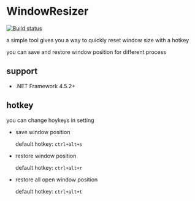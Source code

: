 # WindowResizer
[![Build status](https://ci.appveyor.com/api/projects/status/xpetb3331p238qx8?svg=true)](https://ci.appveyor.com/project/caoyue/windowresizer)

a simple tool gives you a way to quickly reset window size with a hotkey

you can save and restore window position for different process

## support
- .NET Framework 4.5.2+

## hotkey
you can change hoykeys in setting

- save window position

    default hotkey: `ctrl+alt+s`
- restore window position

    default hotkey: `ctrl+alt+r`

- restore all open window position

    default hotkey: `ctrl+alt+t`
